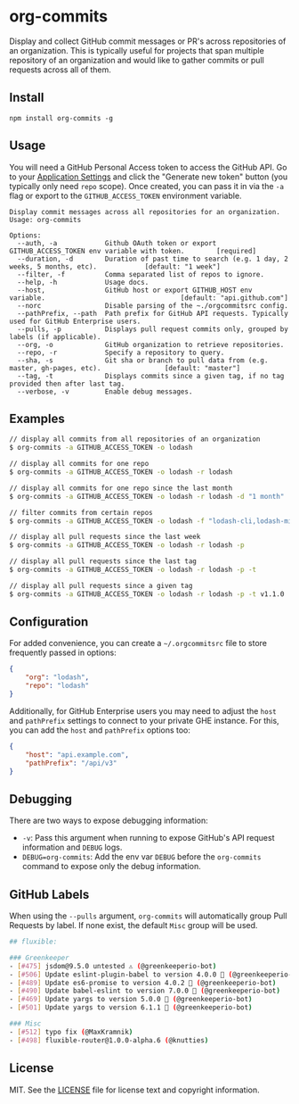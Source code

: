 # org-commits

Display and collect GitHub commit messages or PR's across repositories of an organization. This is typically useful for projects that span multiple repository of an organization and would like to gather commits or pull requests across all of them.

## Install

```
npm install org-commits -g
```

## Usage

You will need a GitHub Personal Access token to access the GitHub API. Go to your [Application Settings](https://github.com/settings/tokens) and click the "Generate new token" button (you typically only need `repo` scope). Once created, you can pass it in via the `-a` flag or export to the `GITHUB_ACCESS_TOKEN` environment variable.

```
Display commit messages across all repositories for an organization.
Usage: org-commits

Options:
  --auth, -a            Github OAuth token or export GITHUB_ACCESS_TOKEN env variable with token.        [required]
  --duration, -d        Duration of past time to search (e.g. 1 day, 2 weeks, 5 months, etc).            [default: "1 week"]
  --filter, -f          Comma separated list of repos to ignore.                                     
  --help, -h            Usage docs.
  --host,               GitHub host or export GITHUB_HOST env variable.                                  [default: "api.github.com"]
  --norc                Disable parsing of the ~./orgcommitsrc config.
  --pathPrefix, --path  Path prefix for GitHub API requests. Typically used for GitHub Enterprise users.
  --pulls, -p           Displays pull request commits only, grouped by labels (if applicable).
  --org, -o             GitHub organization to retrieve repositories.
  --repo, -r            Specify a repository to query.
  --sha, -s             Git sha or branch to pull data from (e.g. master, gh-pages, etc).                [default: "master"]
  --tag, -t             Displays commits since a given tag, if no tag provided then after last tag.
  --verbose, -v         Enable debug messages.
```

## Examples

```bash
// display all commits from all repositories of an organization
$ org-commits -a GITHUB_ACCESS_TOKEN -o lodash

// display all commits for one repo
$ org-commits -a GITHUB_ACCESS_TOKEN -o lodash -r lodash

// display all commits for one repo since the last month
$ org-commits -a GITHUB_ACCESS_TOKEN -o lodash -r lodash -d "1 month"

// filter commits from certain repos
$ org-commits -a GITHUB_ACCESS_TOKEN -o lodash -f "lodash-cli,lodash-migrate"

// display all pull requests since the last week
$ org-commits -a GITHUB_ACCESS_TOKEN -o lodash -r lodash -p

// display all pull requests since the last tag
$ org-commits -a GITHUB_ACCESS_TOKEN -o lodash -r lodash -p -t

// display all pull requests since a given tag
$ org-commits -a GITHUB_ACCESS_TOKEN -o lodash -r lodash -p -t v1.1.0
```

## Configuration

For added convenience, you can create a `~/.orgcommitsrc` file to store frequently passed in options:

```json
{
    "org": "lodash",
    "repo": "lodash"
}
```

Additionally, for GitHub Enterprise users you may need to adjust the `host` and `pathPrefix` settings to connect to your private GHE instance. For this, you can add the `host` and `pathPrefix` options too:

```json
{
    "host": "api.example.com",
    "pathPrefix": "/api/v3"
}
```

## Debugging

There are two ways to expose debugging information:

* `-v`: Pass this argument when running to expose GitHub's API request information and `DEBUG` logs.
* `DEBUG=org-commits`: Add the env var `DEBUG` before the `org-commits` command to expose only the debug information.

## GitHub Labels

When using the `--pulls` argument, `org-commits` will automatically group Pull Requests by label. If none exist, the default `Misc` group will be used.

```bash
## fluxible:

### Greenkeeper
- [#475] jsdom@9.5.0 untested ⚠️ (@greenkeeperio-bot)
- [#506] Update eslint-plugin-babel to version 4.0.0 🚀 (@greenkeeperio-bot)
- [#489] Update es6-promise to version 4.0.2 🚀 (@greenkeeperio-bot)
- [#490] Update babel-eslint to version 7.0.0 🚀 (@greenkeeperio-bot)
- [#469] Update yargs to version 5.0.0 🚀 (@greenkeeperio-bot)
- [#501] Update yargs to version 6.1.1 🚀 (@greenkeeperio-bot)

### Misc
- [#512] typo fix (@MaxKramnik)
- [#498] fluxible-router@1.0.0-alpha.6 (@knutties)
```

## License

MIT. See the [LICENSE](https://github.com/redonkulus/org-commits/blob/master/LICENSE.md) file for license text and copyright information.
